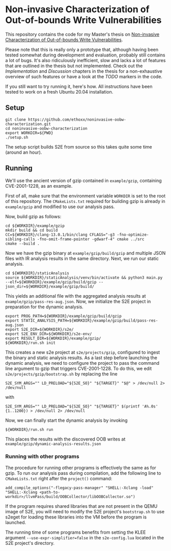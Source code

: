 # Non-invasive Characterization of Out-of-bounds Write Vulnerabilities

This repository contains the code for my Master's thesis on [Non-invasive Characterization of Out-of-bounds Write Vulnerabilities](https://repository.tudelft.nl/islandora/object/uuid%3Ab7743308-4a24-4e65-9d2b-12f83ad75e84).

Please note that this is really only a prototype that, although having been tested somewhat during development and evaluation, probably still contains a lot of bugs. It's also ridiculously inefficient, slow and lacks a lot of features that are outlined in the thesis but not implemented. Check out the *Implementation* and *Discussion* chapters in the thesis for a non-exhaustive overview of such features or have a look at the *TODO* markers in the code.

If you still want to try running it, here's how.
All instructions have been tested to work on a fresh Ubuntu 20.04 installation.

## Setup
```
git clone https://github.com/ethoxx/noninvasive-oobw-characterization.git
cd noninvasive-oobw-characterization
export WORKDIR=${PWD}
./setup.sh
```
The setup script builds S2E from source so this takes quite some time (around an hour).

## Running
We'll use the ancient version of gzip contained in ```example/gzip```, containing CVE-2001-1228, as an example.

First of all, make sure that the environment variable `WORKDIR` is set to the root of this repository.
The `CMakeLists.txt` required for building gzip is already in `example/gzip` and modified to use our analysis pass.

Now, build gzip as follows:
```
cd ${WORKDIR}/example/gzip
mkdir build && cd build
CC=${WORKDIR}/clang-13.0.1/bin/clang CFLAGS="-g3 -fno-optimize-sibling-calls -fno-omit-frame-pointer -gdwarf-4" cmake ../src
cmake --build .
```

Now we have the gzip binary at `example/gzip/build/gzip` and multiple JSON files with IR analysis results in the same directory.
Next, we run our static analysis.

```
cd ${WORKDIR}/staticAnalysis
source ${WORKDIR}/staticAnalysis/venv/bin/activate && python3 main.py --elf=${WORKDIR}/example/gzip/build/gzip --json_dir=${WORKDIR}/example/gzip/build/
```

This yields an additional file with the aggregated analysis results at `example/gzip/pass-res-aug.json`.
Now, we initialize the S2E project in preparation for the dynamic analysis.

```
export PROG_PATH=${WORKDIR}/example/gzip/build/gzip
export STATIC_ANALYSIS_PATH=${WORKDIR}/example/gzip/build/pass-res-aug.json
export S2E_DIR=${WORKDIR}/s2e/
export S2E_ENV_DIR=${WORKDIR}/s2e-env/
export RESULT_DIR=${WORKDIR}/example/gzip/
${WORKDIR}/run.sh init
```

This creates a new s2e project at `s2e/projects/gzip`, configured to ingest the binary and static analysis results.
As a last step before launching the dynamic analysis, we need to configure the project to pass the command line argument to gzip that triggers CVE-2001-1228. To do this, we edit `s2e/projects/gzip/bootstrap.sh` by replacing the line
```
S2E_SYM_ARGS="" LD_PRELOAD="${S2E_SO}" "${TARGET}" "$@" > /dev/null 2> /dev/null
```
with 
```
S2E_SYM_ARGS="" LD_PRELOAD="${S2E_SO}" "${TARGET}" $(printf 'A%.0s' {1..1200}) > /dev/null 2> /dev/null
```

Now, we can finally start the dynamic analysis by invoking
```
${WORKDIR}/run.sh run
```

This places the results with the discovered OOB writes at `example/gzip/dynamic-analysis-results.json`


### Running with other programs
The procedure for running other programs is effectively the same as for gzip. 
To run our analysis pass during compilation, add the following line to `CMakeLists.txt` right after the `project()` command:
```
add_compile_options("-flegacy-pass-manager" "SHELL:-Xclang -load" "SHELL:-Xclang <path-to-workdir>/llvmPass/build/OOBCollector/libOOBCollector.so")
```

If the program requires shared libraries that are not present in the QEMU image of S2E, you will need to modify the S2E project's `bootstrap.sh` to use s2eget for loading these libraries into the VM before the program is launched.

The running time of some programs benefits from setting the KLEE argument `--use-expr-simplifier=false` in the `s2e-config.lua` located in the S2E project's directory.

